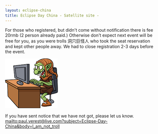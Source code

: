 ```yaml
---
layout: eclipse-china
title: Eclipse Day China - Satellite site -
---
```


For those who registered, but didn't come without notification there is fee 20rmb (2 person already paid.)
 Otherwise don't expect next event will be free for you, as you were trolls 洞穴巨怪人 who took the seat reservation and kept other people away.
 We had to close registration 2-3 days before the event.
  
![Internet-Troll-small.PNG](/Pictures/Internet-Troll-small.PNG)  

If you have sent notice that we have not got, please let us know.
<mailto:paul.verest@live.com?subject=Eclipse-Day-China&body=I_am_not_troll>



